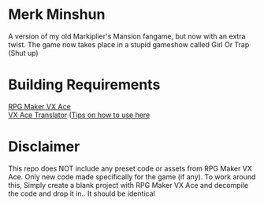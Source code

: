 # Merk Minshun
A version of my old Markiplier's Mansion fangame, but now with an extra twist. The game now takes place in a stupid gameshow called Girl Or Trap (Shut up)

# Building Requirements

[RPG Maker VX Ace](https://store.steampowered.com/app/220700)
\
[VX Ace Translator](https://github.com/AhmedAhmedEG/VX-Ace-Translator) ([Tips on how to use here](https://github.com/AhmedAhmedEG/VX-Ace-Translator?tab=readme-ov-file#how-to-build)

# Disclaimer
This repo does NOT include any preset code or assets from RPG Maker VX Ace. Only new code made specifically for the game (if any). To work around this, Simply create a blank project with RPG Maker VX Ace and decompile the code and drop it in.. It should be identical